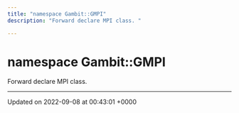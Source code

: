```yaml
---
title: "namespace Gambit::GMPI"
description: "Forward declare MPI class. "

---
```


# namespace Gambit::GMPI

Forward declare MPI class. 






-------------------------------

Updated on 2022-09-08 at 00:43:01 +0000